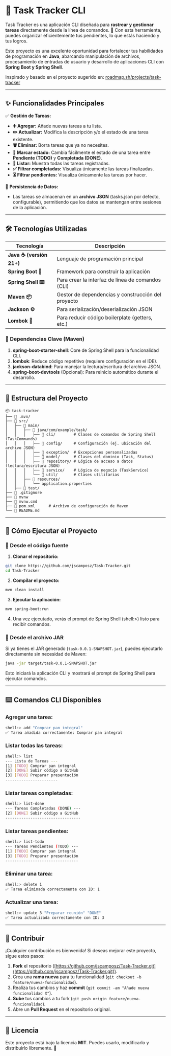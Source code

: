 # 📌 Task Tracker CLI

Task Tracker es una aplicación CLI diseñada para **rastrear y gestionar tareas** directamente desde la línea de comandos. 🚀 Con esta herramienta, puedes organizar eficientemente tus pendientes, lo que estás haciendo y tus logros.

Este proyecto es una excelente oportunidad para fortalecer tus habilidades de programación en **Java**, abarcando manipulación de archivos, procesamiento de entradas de usuario y desarrollo de aplicaciones CLI con **Spring Boot y Spring Shell**.

Inspirado y basado en el proyecto sugerido en: [roadmap.sh/projects/task-tracker](https://roadmap.sh/projects/task-tracker)

---

## ✨ Funcionalidades Principales

✅ **Gestión de Tareas:**

- **➕ Agregar:** Añade nuevas tareas a tu lista.
- **✏️ Actualizar:** Modifica la descripción y/o el estado de una tarea existente.
- **🗑️ Eliminar:** Borra tareas que ya no necesites.
- **🚦 Marcar estado:** Cambia fácilmente el estado de una tarea entre **Pendiente (TODO)** y **Completada (DONE)**.
- **📄 Listar:** Muestra todas las tareas registradas.
- **✅ Filtrar completadas:** Visualiza únicamente las tareas finalizadas.
- **⏳ Filtrar pendientes:** Visualiza únicamente las tareas por hacer.

💾 **Persistencia de Datos:**

- Las tareas se almacenan en un **archivo JSON** (tasks.json por defecto, configurable), permitiendo que los datos se mantengan entre sesiones de la aplicación.

---

## 🛠️ Tecnologías Utilizadas

| Tecnología               | Descripción                                        |
| ------------------------ | -------------------------------------------------- |
| **Java ☕ (versión 21+)** | Lenguaje de programación principal                 |
| **Spring Boot 🚀**       | Framework para construir la aplicación             |
| **Spring Shell ⌨️**      | Para crear la interfaz de línea de comandos (CLI)  |
| **Maven 📦**             | Gestor de dependencias y construcción del proyecto |
| **Jackson ⚙️**           | Para serialización/deserialización JSON            |
| **Lombok 🧱**            | Para reducir código boilerplate (getters, etc.)    |

### 📌 Dependencias Clave (Maven)

1. **spring-boot-starter-shell**: Core de Spring Shell para la funcionalidad CLI.
2. **lombok**: Reduce código repetitivo (requiere configuración en el IDE).
3. **jackson-databind**: Para manejar la lectura/escritura del archivo JSON.
4. **spring-boot-devtools** (Opcional): Para reinicio automático durante el desarrollo.

---

## 📂 Estructura del Proyecto 

```
📦 task-tracker
├── 📁 .mvn/
├── 📁 src/
│   ├── 📁 main/
│   │   ├── 📁 java/com/example/task/
│   │   │   ├── 📁 cli/        # Clases de comandos de Spring Shell (TaskCommands)
│   │   │   ├── 📁 config/     # Configuración (ej. ubicación del archivo JSON)
│   │   │   ├── 📁 exception/  # Excepciones personalizadas
│   │   │   ├── 📁 model/      # Clases del dominio (Task, Status)
│   │   │   ├── 📁 repository/ # Lógica de acceso a datos (lectura/escritura JSON)
│   │   │   ├── 📁 service/    # Lógica de negocio (TaskService)
│   │   │   └── 📁 util/       # Clases utilitarias
│   │   ├── 📁 resources/
│   │   │   └── application.properties
│   ├── 📁 test/
├── 📄 .gitignore
├── 📄 mvnw
├── 📄 mvnw.cmd
├── 📄 pom.xml      # Archivo de configuración de Maven
└── 📄 README.md
```

---

## 🚀 Cómo Ejecutar el Proyecto

### 🔹 Desde el código fuente

1. **Clonar el repositorio:**

```bash
git clone https://github.com/jscamposz/Task-Tracker.git
cd Task-Tracker
```

2. **Compilar el proyecto:**

```bash
mvn clean install
```

3. **Ejecutar la aplicación:**

```bash
mvn spring-boot:run
```

4. Una vez ejecutado, verás el prompt de Spring Shell (shell:>) listo para recibir comandos.

### 🔹 Desde el archivo JAR

Si ya tienes el JAR generado (`task-0.0.1-SNAPSHOT.jar`), puedes ejecutarlo directamente sin necesidad de Maven:

```bash
java -jar target/task-0.0.1-SNAPSHOT.jar
```

Esto iniciará la aplicación CLI y mostrará el prompt de Spring Shell para ejecutar comandos.

---

## ⌨️ Comandos CLI Disponibles

### Agregar una tarea:
```bash
shell:> add "Comprar pan integral"
✅ Tarea añadida correctamente: Comprar pan integral
```

### Listar todas las tareas:
```bash
shell:> list
--- Lista de Tareas ---
[1] [TODO] Comprar pan integral
[2] [DONE] Subir código a GitHub
[3] [TODO] Preparar presentación
-----------------------
```

### Listar tareas completadas:
```bash
shell:> list-done
--- Tareas Completadas (DONE) ---
[2] [DONE] Subir código a GitHub
---------------------------------
```

### Listar tareas pendientes:
```bash
shell:> list-todo
--- Tareas Pendientes (TODO) ---
[1] [TODO] Comprar pan integral
[3] [TODO] Preparar presentación
--------------------------------
```

### Eliminar una tarea:
```bash
shell:> delete 1
✅ Tarea eliminada correctamente con ID: 1
```

### Actualizar una tarea:
```bash
shell:> update 3 "Preparar reunión" "DONE"
✅ Tarea actualizada correctamente con ID: 3
```

---

## 📌 Contribuir

¡Cualquier contribución es bienvenida! Si deseas mejorar este proyecto, sigue estos pasos:

1. **Fork** el repositorio ([https://github.com/jscamposz/Task-Tracker.git](https://github.com/jscamposz/Task-Tracker.git)).
2. Crea una **rama nueva** para tu funcionalidad (`git checkout -b feature/nueva-funcionalidad`).
3. Realiza tus cambios y haz **commit** (`git commit -am "Añade nueva funcionalidad X"`).
4. **Sube** tus cambios a tu fork (`git push origin feature/nueva-funcionalidad`).
5. Abre un **Pull Request** en el repositorio original.

---

## 📜 Licencia

Este proyecto está bajo la licencia **MIT**. Puedes usarlo, modificarlo y distribuirlo libremente. 🎉

